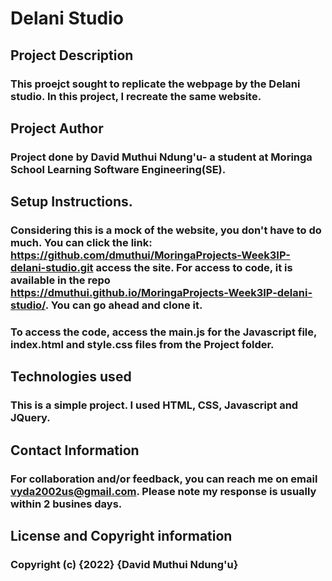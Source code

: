 # Delani Studio
## Project Description
### This proejct sought to replicate the webpage by the Delani studio. In this project, I recreate the same website.

## Project Author
### Project done by David Muthui Ndung'u- a student at Moringa School Learning Software Engineering(SE).

## Setup Instructions.
### Considering this is a mock of the website, you don't have to do much. You can click the link: https://github.com/dmuthui/MoringaProjects-Week3IP-delani-studio.git access the site. For access to code, it is available in the repo https://dmuthui.github.io/MoringaProjects-Week3IP-delani-studio/. You can go ahead and clone it.
### To access the code, access the main.js for the Javascript file, index.html and style.css files from the Project folder.

## Technologies used
### This is a simple project. I used HTML, CSS, Javascript and JQuery.

## Contact Information
### For collaboration and/or feedback, you can reach me on email vyda2002us@gmail.com. Please note my response is usually within 2 busines days.

## License and Copyright information
### Copyright (c) {2022} {David Muthui Ndung'u}